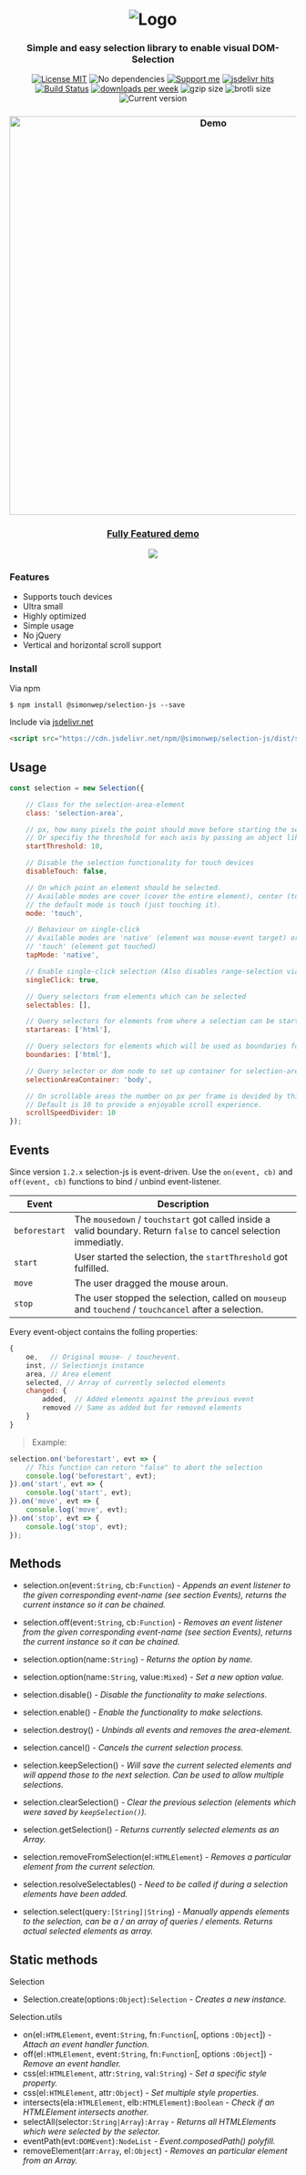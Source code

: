 <h1 align="center">
   <img alt="Logo" src="https://image.ibb.co/dejTj7/selection_js.png"/>
</h1>

<h3 align="center">
	Simple and easy selection library to enable visual
    DOM-Selection
</h3>

<p align="center">
    <a href="https://choosealicense.com/licenses/mit/"><img
        alt="License MIT"
        src="https://img.shields.io/badge/licence-MIT-blue.svg?style=flat-square"></a>
    <img alt="No dependencies"
        src="https://img.shields.io/badge/dependencies-none-3387e0.svg?style=flat-square">
    <a href="https://www.patreon.com/simonwep"><img
        alt="Support me"
        src="https://img.shields.io/badge/patreon-support-57D3E4.svg?style=flat-square"></a>
    <a href="https://www.jsdelivr.com/package/npm/@simonwep/selection-js"><img
        alt="jsdelivr hits"
        src="https://data.jsdelivr.com/v1/package/npm/@simonwep/selection-js/badge?style=flat-square"></a>
    <a href="https://travis-ci.org/Simonwep/selection"><img
        alt="Build Status"
        src="https://img.shields.io/travis/Simonwep/selection.svg?style=popout-square"></a>
    <a href="https://www.npmjs.com/package/@simonwep/selection-js"><img
        alt="downloads per week"
        src="https://img.shields.io/badge/downloads-1k%2Fweek-brightgreen.svg?style=flat-square"></a>
    <img alt="gzip size" src="https://img.badgesize.io/https://raw.githubusercontent.com/Simonwep/selection-js/master/dist/selection.min.js?compression=gzip&style=flat-square">
    <img alt="brotli size" src="https://img.badgesize.io/https://raw.githubusercontent.com/Simonwep/selection-js/master/dist/selection.min.js?compression=brotli&style=flat-square">
    <img alt="Current version"
        src="https://img.shields.io/github/tag/Simonwep/selection.svg?color=23AD62&label=version&style=flat-square">
</p>

<h3 align="center">
   <img
    width="700px"
    alt="Demo" src="https://user-images.githubusercontent.com/12004383/39947840-4685bc0e-556b-11e8-95cf-068ab6d7e9de.gif"/>
</h3>

<h3 align="center">
  <a href="https://simonwep.github.io/selection/">Fully Featured demo</a>
</h3>

<p align="center">
    <a href="https://www.buymeacoffee.com/aVc3krbXQ" target="_blank">
        <img src="https://user-images.githubusercontent.com/30767528/63641973-9d301680-c6b7-11e9-9d29-2ad1da50fdce.png"></a>
    </a>
</p>

### Features
* Supports touch devices
* Ultra small
* Highly optimized
* Simple usage
* No jQuery
* Vertical and horizontal scroll support

### Install

Via npm
```
$ npm install @simonwep/selection-js --save
```

Include via [jsdelivr.net](https://www.jsdelivr.com/)

```html
<script src="https://cdn.jsdelivr.net/npm/@simonwep/selection-js/dist/selection.min.js"></script>
```

## Usage
```javascript
const selection = new Selection({

    // Class for the selection-area-element
    class: 'selection-area',

    // px, how many pixels the point should move before starting the selection (combined distance).
    // Or specifiy the threshold for each axis by passing an object like {x: <number>, y: <number>}.
    startThreshold: 10,

    // Disable the selection functionality for touch devices
    disableTouch: false,

    // On which point an element should be selected.
    // Available modes are cover (cover the entire element), center (touch the center) or
    // the default mode is touch (just touching it).
    mode: 'touch',

    // Behaviour on single-click
    // Available modes are 'native' (element was mouse-event target) or 
    // 'touch' (element got touched)
    tapMode: 'native',

    // Enable single-click selection (Also disables range-selection via shift + ctrl)
    singleClick: true,

    // Query selectors from elements which can be selected
    selectables: [],

    // Query selectors for elements from where a selection can be start
    startareas: ['html'],

    // Query selectors for elements which will be used as boundaries for the selection
    boundaries: ['html'],

    // Query selector or dom node to set up container for selection-area-element
    selectionAreaContainer: 'body',

    // On scrollable areas the number on px per frame is devided by this amount.
    // Default is 10 to provide a enjoyable scroll experience.
    scrollSpeedDivider: 10
});

```

## Events
Since version `1.2.x` selection-js is event-driven. 
Use the `on(event, cb)` and `off(event, cb)` functions to bind / unbind event-listener.

| Event      | Description
| -------------- | ----------- | 
| `beforestart`  | The `mousedown` / `touchstart` got called inside a valid boundary. Return `false` to cancel selection immediatly.  |
| `start`        | User started the selection, the `startThreshold` got fulfilled. | 
| `move`         | The user dragged the mouse aroun. |
| `stop`         | The user stopped the selection, called on `mouseup` and `touchend` / `touchcancel` after a selection. |

Every event-object contains the folling properties:
```js
{
    oe,   // Original mouse- / touchevent.
    inst, // Selectionjs instance
    area, // Area element
    selected, // Array of currently selected elements
    changed: {
        added,  // Added elements against the previous event
        removed // Same as added but for removed elements
    }
}
```

> Example:
```js
selection.on('beforestart', evt => {
    // This function can return "false" to abort the selection
    console.log('beforestart', evt);
}).on('start', evt => {
    console.log('start', evt);
}).on('move', evt => {
    console.log('move', evt);
}).on('stop', evt => {
    console.log('stop', evt);
});
```

## Methods
* selection.on(event`:String`, cb`:Function`) _- Appends an event listener to the given corresponding event-name (see section Events), returns the current instance so it can be chained._
* selection.off(event`:String`, cb`:Function`) _- Removes an event listener from the given corresponding event-name (see section Events), returns the current instance so it can be chained._
* selection.option(name`:String`) _- Returns the option by name._
* selection.option(name`:String`, value`:Mixed`) _- Set a new option value._
* selection.disable() _- Disable the functionality to make selections._
* selection.enable() _- Enable the functionality to make selections._
* selection.destroy() _- Unbinds all events and removes the area-element._
* selection.cancel() _- Cancels the current selection process._

* selection.keepSelection() _- Will save the current selected elements and will append those to the next selection. Can be used to allow multiple selections._
* selection.clearSelection() _- Clear the previous selection (elements which were saved by `keepSelection()`)._
* selection.getSelection() _- Returns currently selected elements as an Array._
* selection.removeFromSelection(el`:HTMLElement`) _- Removes a particular element from the current selection._
* selection.resolveSelectables() _- Need to be called if during a selection elements have been added._
* selection.select(query`:[String]|String`) _- Manually appends elements to the selection, can be a / an array of queries / elements. Returns actual selected elements as array._

## Static methods

Selection
* Selection.create(options`:Object`)`:Selection` _- Creates a new instance._

Selection.utils

* on(el`:HTMLElement`, event`:String`, fn`:Function`[, options `:Object`]) _- Attach an event handler function._
* off(el`:HTMLElement`, event`:String`, fn`:Function`[, options `:Object`]) _- Remove an event handler._
* css(el`:HTMLElement`, attr`:String`, val`:String`) _- Set a specific style property._
* css(el`:HTMLElement`, attr`:Object`) _- Set multiple style properties._
* intersects(ela`:HTMLElement`, elb`:HTMLElement`)`:Boolean` _- Check if an HTMLElement intersects another._
* selectAll(selector`:String|Array`)`:Array` _- Returns all HTMLElements which were selected by the selector._
* eventPath(evt`:DOMEvent`)`:NodeList` _- Event.composedPath() polyfill._
* removeElement(arr`:Array`, el`:Object`) _- Removes an particular element from an Array._
